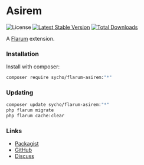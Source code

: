 # Asirem

![License](https://img.shields.io/badge/license-MIT-blue.svg) [![Latest Stable Version](https://img.shields.io/packagist/v/sycho/flarum-asirem.svg)](https://packagist.org/packages/sycho/flarum-asirem) [![Total Downloads](https://img.shields.io/packagist/dt/sycho/flarum-asirem.svg)](https://packagist.org/packages/sycho/flarum-asirem)

A [Flarum](http://flarum.org) extension. 

### Installation

Install with composer:

```sh
composer require sycho/flarum-asirem:"*"
```

### Updating

```sh
composer update sycho/flarum-asirem:"*"
php flarum migrate
php flarum cache:clear
```

### Links

- [Packagist](https://packagist.org/packages/sycho/flarum-asirem)
- [GitHub](https://github.com/sycho/flarum-asirem)
- [Discuss](https://discuss.flarum.org/d/PUT_DISCUSS_SLUG_HERE)

